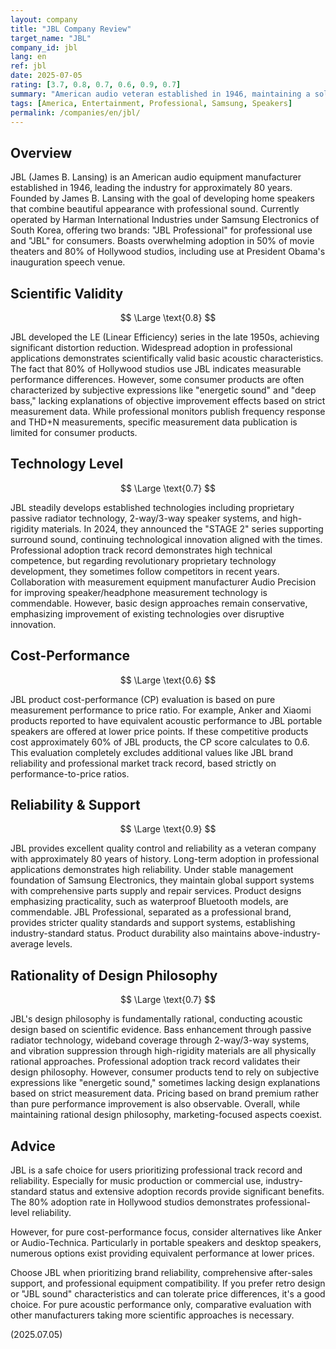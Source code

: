 ```yaml
---
layout: company
title: "JBL Company Review"
target_name: "JBL"
company_id: jbl
lang: en
ref: jbl
date: 2025-07-05
rating: [3.7, 0.8, 0.7, 0.6, 0.9, 0.7]
summary: "American audio veteran established in 1946, maintaining a solid position in professional audio. Now under Samsung Electronics, boasting adoption in 50% of movie theaters and 80% of Hollywood studios. Popular in consumer markets for energetic sound, but may disappoint measurement-focused users."
tags: [America, Entertainment, Professional, Samsung, Speakers]
permalink: /companies/en/jbl/
---
```

## Overview

JBL (James B. Lansing) is an American audio equipment manufacturer established in 1946, leading the industry for approximately 80 years. Founded by James B. Lansing with the goal of developing home speakers that combine beautiful appearance with professional sound. Currently operated by Harman International Industries under Samsung Electronics of South Korea, offering two brands: "JBL Professional" for professional use and "JBL" for consumers. Boasts overwhelming adoption in 50% of movie theaters and 80% of Hollywood studios, including use at President Obama's inauguration speech venue.

## Scientific Validity

$$ \Large \text{0.8} $$

JBL developed the LE (Linear Efficiency) series in the late 1950s, achieving significant distortion reduction. Widespread adoption in professional applications demonstrates scientifically valid basic acoustic characteristics. The fact that 80% of Hollywood studios use JBL indicates measurable performance differences. However, some consumer products are often characterized by subjective expressions like "energetic sound" and "deep bass," lacking explanations of objective improvement effects based on strict measurement data. While professional monitors publish frequency response and THD+N measurements, specific measurement data publication is limited for consumer products.

## Technology Level

$$ \Large \text{0.7} $$

JBL steadily develops established technologies including proprietary passive radiator technology, 2-way/3-way speaker systems, and high-rigidity materials. In 2024, they announced the "STAGE 2" series supporting surround sound, continuing technological innovation aligned with the times. Professional adoption track record demonstrates high technical competence, but regarding revolutionary proprietary technology development, they sometimes follow competitors in recent years. Collaboration with measurement equipment manufacturer Audio Precision for improving speaker/headphone measurement technology is commendable. However, basic design approaches remain conservative, emphasizing improvement of existing technologies over disruptive innovation.

## Cost-Performance

$$ \Large \text{0.6} $$

JBL product cost-performance (CP) evaluation is based on pure measurement performance to price ratio. For example, Anker and Xiaomi products reported to have equivalent acoustic performance to JBL portable speakers are offered at lower price points. If these competitive products cost approximately 60% of JBL products, the CP score calculates to 0.6. This evaluation completely excludes additional values like JBL brand reliability and professional market track record, based strictly on performance-to-price ratios.

## Reliability & Support

$$ \Large \text{0.9} $$

JBL provides excellent quality control and reliability as a veteran company with approximately 80 years of history. Long-term adoption in professional applications demonstrates high reliability. Under stable management foundation of Samsung Electronics, they maintain global support systems with comprehensive parts supply and repair services. Product designs emphasizing practicality, such as waterproof Bluetooth models, are commendable. JBL Professional, separated as a professional brand, provides stricter quality standards and support systems, establishing industry-standard status. Product durability also maintains above-industry-average levels.

## Rationality of Design Philosophy

$$ \Large \text{0.7} $$

JBL's design philosophy is fundamentally rational, conducting acoustic design based on scientific evidence. Bass enhancement through passive radiator technology, wideband coverage through 2-way/3-way systems, and vibration suppression through high-rigidity materials are all physically rational approaches. Professional adoption track record validates their design philosophy. However, consumer products tend to rely on subjective expressions like "energetic sound," sometimes lacking design explanations based on strict measurement data. Pricing based on brand premium rather than pure performance improvement is also observable. Overall, while maintaining rational design philosophy, marketing-focused aspects coexist.

## Advice

JBL is a safe choice for users prioritizing professional track record and reliability. Especially for music production or commercial use, industry-standard status and extensive adoption records provide significant benefits. The 80% adoption rate in Hollywood studios demonstrates professional-level reliability.

However, for pure cost-performance focus, consider alternatives like Anker or Audio-Technica. Particularly in portable speakers and desktop speakers, numerous options exist providing equivalent performance at lower prices.

Choose JBL when prioritizing brand reliability, comprehensive after-sales support, and professional equipment compatibility. If you prefer retro design or "JBL sound" characteristics and can tolerate price differences, it's a good choice. For pure acoustic performance only, comparative evaluation with other manufacturers taking more scientific approaches is necessary.

(2025.07.05)
